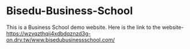 # Bisedu-Business-School


This is a Business School demo website.
Here is the link to the website- 
https://wzvqzthqij4xdbdqznzd3g-on.drv.tw/www.bisedubusinessschool.com/
